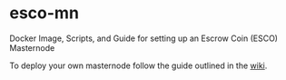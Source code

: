 # esco-mn
Docker Image, Scripts, and Guide for setting up an Escrow Coin (ESCO) Masternode

To deploy your own masternode follow the guide outlined in the [wiki](https://github.com/cryppwn/esco-mn/wiki/Masternode-Guide).
